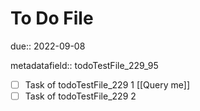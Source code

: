 # To Do File

due:: 2022-09-08

metadatafield:: todoTestFile_229\_95

- [ ] Task of todoTestFile_229 1 [[Query me]]
- [ ] Task of todoTestFile_229 2
